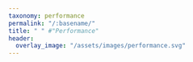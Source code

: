 ```yaml
---
taxonomy: performance
permalink: "/:basename/"
title: " " #"Performance"
header:
  overlay_image: "/assets/images/performance.svg"
---
```

